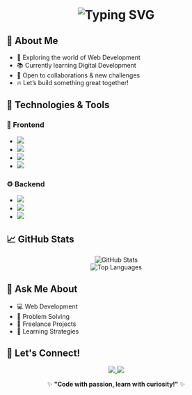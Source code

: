 <h1 align="center">
  <img src="https://readme-typing-svg.herokuapp.com?font=Fira+Code&size=24&pause=1000&color=0000FF&center=true&vCenter=true&width=600&lines=Hi+I'm+Yassine;Passionate+about+Web+Development;Welcome+to+my+GitHub!" alt="Typing SVG" />
</h1>

## 🚀 About Me

* 🎯 Exploring the world of Web Development
* 📚 Currently learning Digital Development
* 🤝 Open to collaborations & new challenges
* 🔥 Let’s build something great together!

## 🔧 Technologies & Tools

### 🎨 Frontend

* <img src="https://img.shields.io/badge/HTML5-%23E34F26.svg?style=for-the-badge&logo=html5&logoColor=white" />
* <img src="https://img.shields.io/badge/CSS3-%231572B6.svg?style=for-the-badge&logo=css3&logoColor=white" />
* <img src="https://img.shields.io/badge/JavaScript-%23F7DF1E.svg?style=for-the-badge&logo=javascript&logoColor=black" />
* <img src="https://img.shields.io/badge/Bootstrap-%23563D7C.svg?style=for-the-badge&logo=bootstrap&logoColor=white" />

### ⚙️ Backend

* <img src="https://img.shields.io/badge/PHP-%23777BB4.svg?style=for-the-badge&logo=php&logoColor=white" />
* <img src="https://img.shields.io/badge/Python-%233776AB.svg?style=for-the-badge&logo=python&logoColor=white" />
* <img src="https://img.shields.io/badge/Flask-%23000.svg?style=for-the-badge&logo=flask&logoColor=white" />

## 📈 GitHub Stats

<p align="center">
  <img src="https://github-readme-stats.vercel.app/api?username=YassineET&show_icons=true&theme=radical" alt="GitHub Stats" />
  <br />
  <img src="https://github-readme-stats.vercel.app/api/top-langs/?username=YassineET&layout=compact&theme=radical&hide=tsql,hack,scss,cmake" alt="Top Languages" />
</p>

## 💬 Ask Me About

* 💻 Web Development
* 🧠 Problem Solving
* 🚀 Freelance Projects
* 🎯 Learning Strategies

## 🎯 Let's Connect!

<p align="center">
  <a href="https://www.linkedin.com/in/yasine-et-tahery-159790324/" target="_blank">
    <img src="https://img.shields.io/badge/LinkedIn-%230077B5.svg?style=for-the-badge&logo=linkedin&logoColor=white" />
  </a>
  <a href="https://github.com/YassineET" target="_blank">
    <img src="https://img.shields.io/badge/GitHub-%23181717.svg?style=for-the-badge&logo=github&logoColor=white" />
  </a>
</p>

<p align="center">
  ✨ <b>"Code with passion, learn with curiosity!"</b> ✨
</p>
